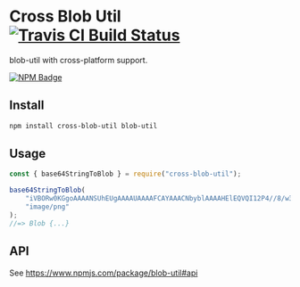 # Cross Blob Util [![Travis CI Build Status](https://img.shields.io/travis/com/Richienb/cross-blob-util/master.svg?style=for-the-badge)](https://travis-ci.com/Richienb/cross-blob-util)

blob-util with cross-platform support.

[![NPM Badge](https://nodei.co/npm/cross-blob-util.png)](https://npmjs.com/package/cross-blob-util)

## Install

```sh
npm install cross-blob-util blob-util
```

## Usage

```js
const { base64StringToBlob } = require("cross-blob-util");

base64StringToBlob(
	"iVBORw0KGgoAAAANSUhEUgAAAAUAAAAFCAYAAACNbyblAAAAHElEQVQI12P4//8/w38GIAXDIBKE0DHxgljNBAAO9TXL0Y4OHwAAAABJRU5ErkJggg==",
	"image/png"
);
//=> Blob {...}
```

## API

See https://www.npmjs.com/package/blob-util#api
